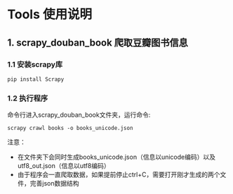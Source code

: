 # Tools 使用说明

## 1. scrapy_douban_book 爬取豆瓣图书信息

### 1.1 安装scrapy库

```
pip install Scrapy
```
### 1.2 执行程序

命令行进入scrapy_douban_book文件夹，运行命令:

```
scrapy crawl books -o books_unicode.json
```
注意：
- 在文件夹下会同时生成books_unicode.json（信息以unicode编码）以及utf8_out.json（信息以utf8编码）
- 由于程序会一直爬取数据，如果提前停止ctrl+C，需要打开刚才生成的两个文件，完善json数据结构